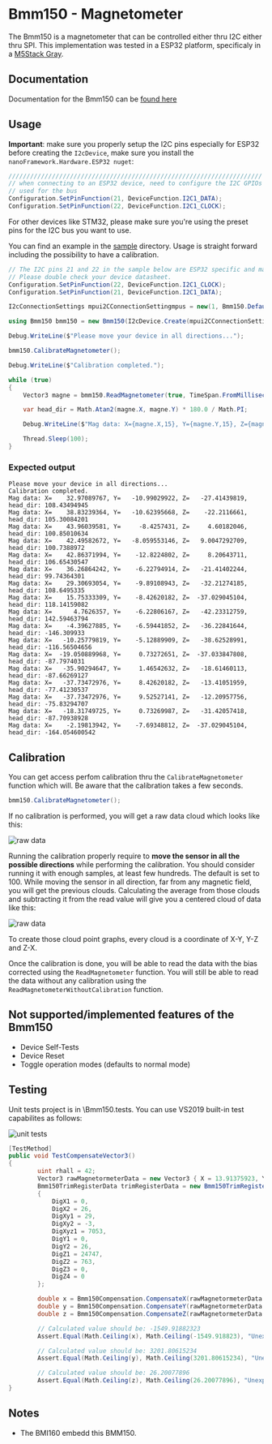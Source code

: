 # Bmm150 - Magnetometer

The Bmm150 is a magnetometer that can be controlled either thru I2C either thru SPI. 
This implementation was tested in a ESP32 platform, specificaly in a  [M5Stack Gray](https://shop.m5stack.com/products/grey-development-core).

## Documentation

Documentation for the Bmm150 can be [found here](https://www.bosch-sensortec.com/media/boschsensortec/downloads/datasheets/bst-bmm150-ds001.pdf)

## Usage

**Important**: make sure you properly setup the I2C pins especially for ESP32 before creating the `I2cDevice`, make sure you install the `nanoFramework.Hardware.ESP32 nuget`:

```csharp
//////////////////////////////////////////////////////////////////////
// when connecting to an ESP32 device, need to configure the I2C GPIOs
// used for the bus
Configuration.SetPinFunction(21, DeviceFunction.I2C1_DATA);
Configuration.SetPinFunction(22, DeviceFunction.I2C1_CLOCK);
```

For other devices like STM32, please make sure you're using the preset pins for the I2C bus you want to use.

You can find an example in the [sample](./samples/Program.cs) directory. Usage is straight forward including the possibility to have a calibration.

```csharp
// The I2C pins 21 and 22 in the sample below are ESP32 specific and may differ from other platforms.
// Please double check your device datasheet.
Configuration.SetPinFunction(22, DeviceFunction.I2C1_CLOCK);
Configuration.SetPinFunction(21, DeviceFunction.I2C1_DATA);

I2cConnectionSettings mpui2CConnectionSettingmpus = new(1, Bmm150.DefaultI2cAddress);

using Bmm150 bmm150 = new Bmm150(I2cDevice.Create(mpui2CConnectionSettingmpus));

Debug.WriteLine($"Please move your device in all directions...");

bmm150.CalibrateMagnetometer();

Debug.WriteLine($"Calibration completed.");

while (true)
{
    Vector3 magne = bmm150.ReadMagnetometer(true, TimeSpan.FromMilliseconds(11));

    var head_dir = Math.Atan2(magne.X, magne.Y) * 180.0 / Math.PI;

    Debug.WriteLine($"Mag data: X={magne.X,15}, Y={magne.Y,15}, Z={magne.Z,15}, head_dir: {head_dir}");

    Thread.Sleep(100);
}
```

### Expected output

```console
Please move your device in all directions...
Calibration completed.
Mag data: X=    32.97089767, Y=   -10.99029922, Z=   -27.41439819, head_dir: 108.43494945
Mag data: X=    38.83239364, Y=   -10.62395668, Z=    -22.2116661, head_dir: 105.30084201
Mag data: X=    43.96039581, Y=     -8.4257431, Z=     4.60182046, head_dir: 100.85010634
Mag data: X=    42.49582672, Y=   -8.059553146, Z=   9.0047292709, head_dir: 100.7388972
Mag data: X=    42.86371994, Y=    -12.8224802, Z=     8.20643711, head_dir: 106.65430547
Mag data: X=    36.26864242, Y=    -6.22794914, Z=   -21.41402244, head_dir: 99.74364301
Mag data: X=    29.30693054, Y=    -9.89108943, Z=   -32.21274185, head_dir: 108.6495335
Mag data: X=    15.75333309, Y=    -8.42620182, Z=  -37.029045104, head_dir: 118.14159082
Mag data: X=      4.7626357, Y=    -6.22806167, Z=   -42.23312759, head_dir: 142.59463794
Mag data: X=    -4.39627885, Y=    -6.59441852, Z=   -36.22841644, head_dir: -146.309933
Mag data: X=   -10.25779819, Y=    -5.12889909, Z=   -38.62528991, head_dir: -116.56504656
Mag data: X=  -19.050889968, Y=     0.73272651, Z=  -37.033847808, head_dir: -87.7974031
Mag data: X=   -35.90294647, Y=     1.46542632, Z=   -18.61460113, head_dir: -87.66269127
Mag data: X=   -37.73472976, Y=     8.42620182, Z=   -13.41051959, head_dir: -77.41230537
Mag data: X=   -37.73472976, Y=     9.52527141, Z=   -12.20957756, head_dir: -75.83294707
Mag data: X=   -18.31749725, Y=     0.73269987, Z=   -31.42057418, head_dir: -87.70938928
Mag data: X=    -2.19813942, Y=    -7.69348812, Z=  -37.029045104, head_dir: -164.054600542
```

## Calibration

You can get access perfom calibration thru the ```CalibrateMagnetometer``` function which will. Be aware that the calibration takes a few seconds.

```csharp
bmm150.CalibrateMagnetometer();
```

If no calibration is performed, you will get a raw data cloud which looks like this:

![raw data](https://raw.githubusercontent.com/nanoframework/nanoFramework.IoT.Device/develop/devices/Bmm150/rawcalib.png)

Running the calibration properly require to **move the sensor in all the possible directions** while performing the calibration. You should consider running it with enough samples, at least few hundreds. The default is set to 100. While moving the sensor in all direction, far from any magnetic field, you will get the previous clouds. Calculating the average from those clouds and subtracting it from the read value will give you a centered cloud of data like this:

![raw data](https://raw.githubusercontent.com/nanoframework/nanoFramework.IoT.Device/develop/devices/Bmm150/corrcalib.png)

To create those cloud point graphs, every cloud is a coordinate of X-Y, Y-Z and Z-X. 

Once the calibration is done, you will be able to read the data with the bias corrected using the ```ReadMagnetometer``` function. You will still be able to read the data without any calibration using the ```ReadMagnetometerWithoutCalibration``` function.

## Not supported/implemented features of the Bmm150

* Device Self-Tests
* Device Reset
* Toggle operation modes (defaults to normal mode)

## Testing

Unit tests project is in \Bmm150.tests. You can use VS2019 built-in test capabilites as follows:

![unit tests](https://raw.githubusercontent.com/nanoframework/nanoFramework.IoT.Device/develop/devices/Bmm150/vs2019_unit_tests.png)

```csharp
[TestMethod]
public void TestCompensateVector3()
{
        uint rhall = 42;
        Vector3 rawMagnetormeterData = new Vector3 { X = 13.91375923, Y = -28.74289894, Z = 10.16711997 };
        Bmm150TrimRegisterData trimRegisterData = new Bmm150TrimRegisterData()
        {
            DigX1 = 0,
            DigX2 = 26,
            DigXy1 = 29,
            DigXy2 = -3,
            DigXyz1 = 7053,
            DigY1 = 0,
            DigY2 = 26,
            DigZ1 = 24747,
            DigZ2 = 763,
            DigZ3 = 0,
            DigZ4 = 0
        };

        double x = Bmm150Compensation.CompensateX(rawMagnetormeterData.X, rhall, trimRegisterData);
        double y = Bmm150Compensation.CompensateY(rawMagnetormeterData.Y, rhall, trimRegisterData);
        double z = Bmm150Compensation.CompensateZ(rawMagnetormeterData.Z, rhall, trimRegisterData);

        // Calculated value should be: -1549.91882323
        Assert.Equal(Math.Ceiling(x), Math.Ceiling(-1549.918823), "Unexpected x-axis value.");

        // Calculated value should be: 3201.80615234
        Assert.Equal(Math.Ceiling(y), Math.Ceiling(3201.80615234), "Unexpected y-axis value.");

        // Calculated value should be: 26.20077896
        Assert.Equal(Math.Ceiling(z), Math.Ceiling(26.20077896), "Unexpected z-axis value.");
}
```

## Notes

* The BMI160 embedd this BMM150.
